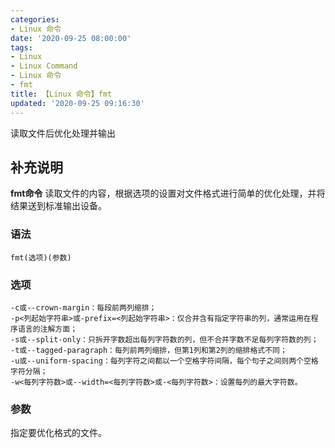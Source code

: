 ```yaml
---
categories:
- Linux 命令
date: '2020-09-25 08:00:00'
tags:
- Linux
- Linux Command
- Linux 命令
- fmt
title: 【Linux 命令】fmt
updated: '2020-09-25 09:16:30'
---
```


读取文件后优化处理并输出

## 补充说明

**fmt命令** 读取文件的内容，根据选项的设置对文件格式进行简单的优化处理，并将结果送到标准输出设备。

###  语法

```shell
fmt(选项)(参数)
```

###  选项

```shell
-c或--crown-margin：每段前两列缩排；
-p<列起始字符串>或-prefix=<列起始字符串>：仅合并含有指定字符串的列，通常运用在程序语言的注解方面；
-s或--split-only：只拆开字数超出每列字符数的列，但不合并字数不足每列字符数的列；
-t或--tagged-paragraph：每列前两列缩排，但第1列和第2列的缩排格式不同；
-u或--uniform-spacing：每列字符之间都以一个空格字符间隔，每个句子之间则两个空格字符分隔；
-w<每列字符数>或--width=<每列字符数>或-<每列字符数>：设置每列的最大字符数。
```

###  参数

指定要优化格式的文件。



